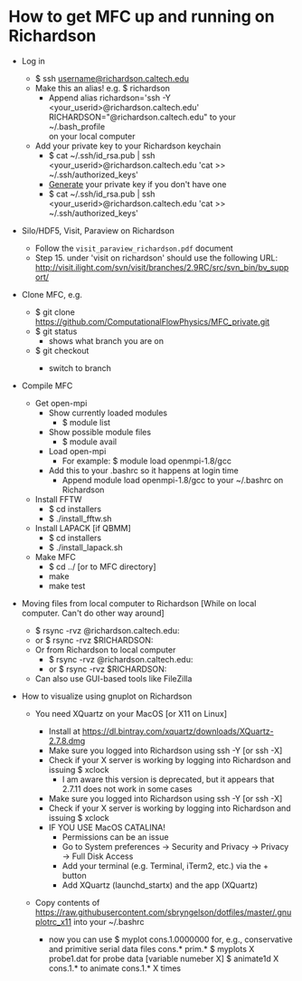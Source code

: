 # How to get MFC up and running on Richardson

* Log in
    * $ ssh username@richardson.caltech.edu
    * Make this an alias! e.g. $ richardson
        * Append 
        alias richardson='ssh -Y <your_userid>@richardson.caltech.edu'
        RICHARDSON="<user name>@richardson.caltech.edu"
        to your ~/.bash_profile  
        on your local computer
    * Add your private key to your Richardson keychain
        * $ cat ~/.ssh/id_rsa.pub | ssh <your_userid>@richardson.caltech.edu 'cat >> ~/.ssh/authorized_keys'
        * [Generate](https://docs.joyent.com/public-cloud/getting-started/ssh-keys/generating-an-ssh-key-manually/manually-generating-your-ssh-key-in-mac-os-x) your private key if you don't have one 
        * $ cat ~/.ssh/id_rsa.pub | ssh <your_userid>@richardson.caltech.edu 'cat >> ~/.ssh/authorized_keys'

* Silo/HDF5, Visit, Paraview on Richardson
    * Follow the `visit_paraview_richardson.pdf` document  
    * Step 15. under 'visit on richardson' should use the following URL:  http://visit.ilight.com/svn/visit/branches/2.9RC/src/svn_bin/bv_support/

* Clone MFC, e.g.
    * $ git clone https://github.com/ComputationalFlowPhysics/MFC_private.git 
    * $ git status
        * shows what branch you are on
    * $ git checkout <branch>
        * switch to branch <branch> 

* Compile MFC
    * Get open-mpi
        * Show currently loaded modules
            * $ module list  
        * Show possible module files
            * $ module avail
        * Load open-mpi
            * For example: $ module load openmpi-1.8/gcc 
        * Add this to your .bashrc so it happens at login time
            * Append 
            module load openmpi-1.8/gcc
            to your ~/.bashrc
            on Richardson
    * Install FFTW
        * $ cd installers
        * $ ./install_fftw.sh
    * Install LAPACK [if QBMM]
        * $ cd installers
        * $ ./install_lapack.sh
    * Make MFC
        * $ cd ../    [or to MFC directory]
        * make
        * make test

* Moving files from local computer to Richardson [While on local computer. Can't do other way around]
    * $ rsync -rvz <local files> <user name>@richardson.caltech.edu:<richardson location>
    * or $ rsync -rvz <local files> $RICHARDSON:<richardson location>
    * Or from Richardson to local computer
        * $ rsync -rvz <user name>@richardson.caltech.edu:<richardson location> <local files>
        * or $ rsync -rvz $RICHARDSON:<richardson location> <local files>
    * Can also use GUI-based tools like FileZilla 

* How to visualize using gnuplot on Richardson
    * You need XQuartz on your MacOS [or X11 on Linux]
        * Install at https://dl.bintray.com/xquartz/downloads/XQuartz-2.7.8.dmg
        * Make sure you logged into Richardson using ssh -Y [or ssh -X] 
        * Check if your X server is working by logging into Richardson and issuing
            $ xclock
            * I am aware this version is deprecated, but it appears that 2.7.11 does not work in some cases
        * Make sure you logged into Richardson using ssh -Y [or ssh -X] 
        * Check if your X server is working by logging into Richardson and issuing
            $ xclock
        * IF YOU USE MacOS CATALINA!
            * Permissions can be an issue
            * Go to System preferences -> Security and Privacy -> Privacy -> Full Disk Access 
            * Add your terminal (e.g. Terminal, iTerm2, etc.) via the + button
            * Add XQuartz (launchd_startx) and the app (XQuartz)

    * Copy contents of https://raw.githubusercontent.com/sbryngelson/dotfiles/master/.gnuplotrc_x11
    into your ~/.bashrc
        * now you can use 
        $ myplot cons.1.0000000
        for, e.g., conservative and primitive serial data files cons.* prim.*
        $ myplots X probe1.dat
        for probe data [variable numeber X]
        $ animate1d X cons.1.*
        to animate cons.1.* X times



